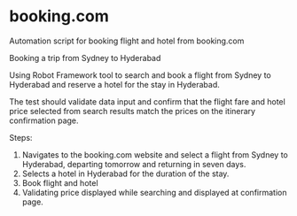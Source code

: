 # booking.com
Automation script for booking flight and hotel from booking.com

Booking a trip from Sydney to Hyderabad

Using Robot Framework tool to search and book a flight from Sydney to Hyderabad and reserve a hotel for the stay in Hyderabad.

The test should validate data input and confirm that the flight fare and hotel price selected from search results match the
prices on the itinerary confirmation page.

Steps:
1. Navigates to the booking.com website and select a flight from Sydney to Hyderabad, departing tomorrow and returning in seven days.
2. Selects a hotel in Hyderabad for the duration of the stay.
3. Book flight and hotel
4. Validating price displayed while searching and displayed at confirmation page.
